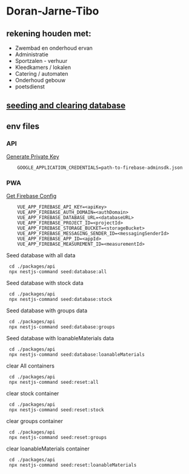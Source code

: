 # Doran-Jarne-Tibo

## rekening houden met:

- Zwembad en onderhoud ervan
- Administratie
- Sportzalen - verhuur
- Kleedkamers / lokalen
- Catering / automaten
- Onderhoud gebouw
- poetsdienst

## [seeding and clearing database](packages/api/seeding.md)

## env files

### API

[Generate Private Key](https://console.firebase.google.com/project/_/settings/serviceaccounts/adminsdk)
```env
    GOOGLE_APPLICATION_CREDENTIALS=path-to-firebase-adminsdk.json
```


### PWA 

[Get Firebase Config](https://console.firebase.google.com/project/_/settings/general/web)
```env
    VUE_APP_FIREBASE_API_KEY=<apiKey>
    VUE_APP_FIREBASE_AUTH_DOMAIN=<authDomain>
    VUE_APP_FIREBASE_DATABASE_URL=<databaseURL>
    VUE_APP_FIREBASE_PROJECT_ID=<projectId>
    VUE_APP_FIREBASE_STORAGE_BUCKET=<storageBucket>
    VUE_APP_FIREBASE_MESSAGING_SENDER_ID=<messagingSenderId>
    VUE_APP_FIREBASE_APP_ID=<appId>
    VUE_APP_FIREBASE_MEASUREMENT_ID=<measurementId>
```

Seed database with all data
```shell
 cd ./packages/api
 npx nestjs-command seed:database:all   
```

Seed database with stock data
```shell
 cd ./packages/api
 npx nestjs-command seed:database:stock    
```

Seed database with groups data
```shell
 cd ./packages/api
 npx nestjs-command seed:database:groups    
```

Seed database with loanableMaterials data
```shell
 cd ./packages/api
 npx nestjs-command seed:database:loanableMaterials   
```

clear All containers
```shell
 cd ./packages/api
 npx nestjs-command seed:reset:all
```

clear stock container
```shell
 cd ./packages/api
 npx nestjs-command seed:reset:stock    
```

clear groups container
```shell
 cd ./packages/api
 npx nestjs-command seed:reset:groups    
```

clear loanableMaterials container
```shell
 cd ./packages/api
 npx nestjs-command seed:reset:loanableMaterials    
```
